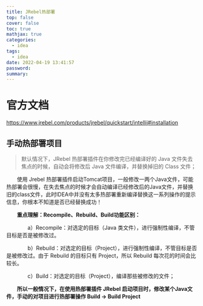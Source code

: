 ```yaml
---
title: JRebel热部署
top: false
cover: false
toc: true
mathjax: true
categories:
  - idea
tags:
  - idea
date: 2022-04-19 13:41:57
password:
summary:
---
```


# 官方文档

https://www.jrebel.com/products/jrebel/quickstart/intellij#installation

##  手动热部署项目

> 默认情况下，JRebel 热部署插件在你修改完已经编译好的 Java 文件失去焦点的时候，自动会将修改后 Java 文件编译，并替换掉旧的 Class 文件；

　　使用 Jrebel 热部署插件启动Tomcat项目，一般修改一两个Java文件，可能热部署会很慢，在失去焦点的时候才会自动编译已经修改后的Java文件，并替换旧的class文件，此时IDEA中并没有太多热部署重新编译替换这一系列操作的提示信息，你根本不知道是否已经替换成功！

　　**重点理解：Recompile、Rebuild、Build功能区别：**

　　　　a）Recompile：对选定的目标（Java 类文件），进行强制性编译，不管目标是否是被修改过。

　　　　b）Rebuild：对选定的目标（Project），进行强制性编译，不管目标是否是被修改过。由于 Rebuild 的目标只有 Project，所以 Rebuild 每次花的时间会比较长。

　　　　c）Build：对选定的目标（Project），编译那些被修改的文件；

　　**所以一般情况下，在使用热部署插件 JRebel 启动项目时，修改某个Java文件，手动的对项目进行热部署操作 Build -> Build Project**
